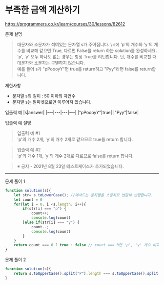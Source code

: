 # 부족한 금액 계산하기
https://programmers.co.kr/learn/courses/30/lessons/82612

문제 설명
> 대문자와 소문자가 섞여있는 문자열 s가 주어집니다. \ 
s에 'p'의 개수와 'y'의 개수를 비교해 같으면 True, 다르면 False를 return 하는 solution를 완성하세요. \
'p', 'y' 모두 하나도 없는 경우는 항상 True를 리턴합니다. 단, 개수를 비교할 때 대문자와 소문자는 구별하지 않습니다.\
예를 들어 s가 "pPoooyY"면 true를 return하고 "Pyy"라면 false를 return합니다.

제한사항
+ 문자열 s의 길이 : 50 이하의 자연수
+ 문자열 s는 알파벳으로만 이루어져 있습니다.

입출력 예
|s|answer|
|---|---|---|---|
|"pPoooyY"|true|
|"Pyy"|false|

입출력 예 설명
> 입출력 예 #1 \
'p'의 개수 2개, 'y'의 개수 2개로 같으므로 true를 return 합니다.

> 입출력 예 #2 \
'p'의 개수 1개, 'y'의 개수 2개로 다르므로 false를 return 합니다.

> ※ 공지 - 2021년 8월 23일 테스트케이스가 추가되었습니다.

------------------------

문제 풀이 1
```javascript
function solution(s){
    let str= s.toLowerCase(); //메서드는 문자열을 소문자로 변환해 반환합니다.
    let count = 0
    for(let i = 0; i <s.length; i++){
        if(str[i] === "p") {
            count++;
            console.log(count)
        }else if(str[i] === "y") {
            count--;
            console.log(count)
        }
    }
    return count === 0 ? true : false // count === 0면 'p', 'y' 개수 비교해 같다라는 의미
}
```

문제 풀이 2
```javascript
function solution(s){
    return s.toUpperCase().split("P").length === s.toUpperCase().split("Y").length;
}
```